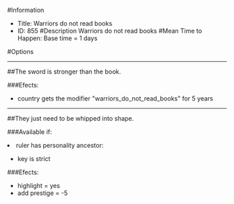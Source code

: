 #Information
 - Title: Warriors do not read books
 - ID: 855
#Description
Warriors do not read books
#Mean Time to Happen:
Base time = 1 days

#Options

___
##The sword is stronger than the book.

###Efects:<ul><li>country gets the modifier "warriors_do_not_read_books" for 5 years</li></ul>

___
##They just need to be whipped into shape.

###Available if:
<li>ruler has personality ancestor:</li><ul><li>key is strict</li></ul>

###Efects:<ul><li>highlight = yes</li><li>add prestige = -5</li></ul>
